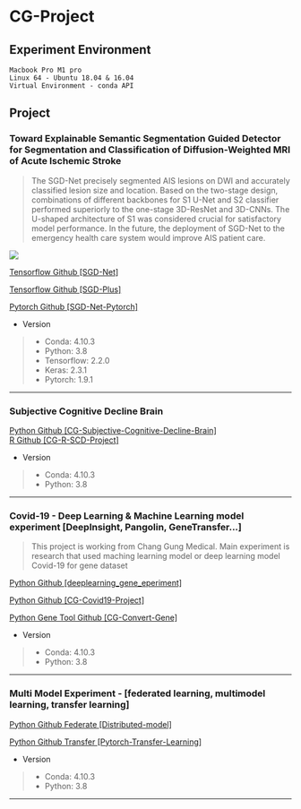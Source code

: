 # CG-Project
## Experiment Environment
```
Macbook Pro M1 pro
Linux 64 - Ubuntu 18.04 & 16.04
Virtual Environment - conda API
```
## Project
### Toward Explainable Semantic Segmentation Guided Detector for Segmentation and Classification of Diffusion-Weighted MRI of Acute Ischemic Stroke
> The SGD-Net precisely segmented AIS lesions on DWI and accurately classified lesion size and location. Based on the two-stage design, combinations of different backbones for S1 U-Net and S2 classifier performed superiorly to the one-stage 3D-ResNet and 3D-CNNs. The U-shaped architecture of S1 was considered crucial for satisfactory model performance. In the future, the deployment of SGD-Net to the emergency health care system would improve AIS patient care.

<img src='https://github.com/IlikeBB/F3DD/raw/main/plot_results/is0302.gif'></p>
<a href='https://github.com/IlikeBB/SGD-Net'> Tensorflow Github [SGD-Net]</a></p>
<a href='https://github.com/IlikeBB/SGD-Plus'> Tensorflow Github [SGD-Plus]</a></p>
<a href='https://github.com/IlikeBB/SGD-Net-Pytorch'> Pytorch Github [SGD-Net-Pytorch]</a></p>

* Version
> * Conda: 4.10.3
> * Python: 3.8
> * Tensorflow: 2.2.0
> * Keras: 2.3.1
> * Pytorch: 1.9.1
<hr>

### Subjective Cognitive Decline Brain
<a href='https://github.com/IlikeBB/CG-Subjective-Cognitive-Decline-Brain'> Python Github [CG-Subjective-Cognitive-Decline-Brain]</a><br>
<a href='https://github.com/IlikeBB/CG-R-SCD-Project'> R Github [CG-R-SCD-Project]</a>

* Version
> * Conda: 4.10.3
> * Python: 3.8
<hr>

### Covid-19 - Deep Learning & Machine Learning model experiment [DeepInsight, Pangolin, GeneTransfer...]

> This project is working from Chang Gung Medical. Main experiment is research that used maching learning model or deep learning model Covid-19 for gene dataset

<a href='https://github.com/IlikeBB/CG-Covid19-Project/tree/main/deeplearning_gene_eperiment'> Python Github [deeplearning_gene_eperiment]</a></p>
<a href='https://github.com/IlikeBB/CG-Covid19-Project'> Python Github [CG-Covid19-Project]</a></p>
<a href='https://github.com/IlikeBB/CG-Convert-Gene'> Python Gene Tool Github [CG-Convert-Gene]</a></p>

* Version
> * Conda: 4.10.3
> * Python: 3.8
<hr>

### Multi Model Experiment - [federated learning, multimodel learning, transfer learning]
<a href='https://github.com/IlikeBB/CG-Project/tree/main/CG-Distributed-model'> Python Github Federate [Distributed-model]</a></p>
<a href='https://github.com/IlikeBB/Pytorch-Transfer-Learning'> Python Github Transfer [Pytorch-Transfer-Learning]</a></p>

* Version
> * Conda: 4.10.3
> * Python: 3.8
<hr>
